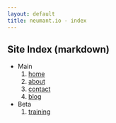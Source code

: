 ```yaml
---
layout: default
title: neumant.io - index
---
```

<div class="blurb">
	<h2>Site Index (markdown)</h2>
  <ul>
    <li>Main
      <ol>
	      <li><a href="/home">home</a></li>
	      <li><a href="/about">about</a></li>
      	      <li><a href="/contact">contact</a></li>
	      <li><a href="/blog">blog</a></li>
      </ol>
    </li>
    <li>Beta
      <ol>
              <li><a href="/training">training</a></li>
      </ol>      
    </li>
  </ul>
</div><!-- /.blurb -->
